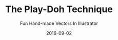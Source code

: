 ---
title: "The Play-Doh Technique"
subtitle: "Fun Hand-made Vectors In Illustrator"
description: "We all like vectors. But we also love hand-drawn stuff. And this class teaches you how to mash those 2 things together with the Play-Doh technique."
external_url: https://heyrich.net/play-doh-technique
date: 2016-09-02
image: "img/play-doh-tech.png"
background_color: "#ecf6ff"
categories: ['Illustration', 'Graphic Design']
tags: ['Adobe Illustrator']
type: ['Course']
sitemap: true
---